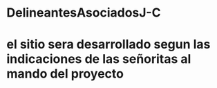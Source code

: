 # DelineantesAsociadosJ-C
# el sitio sera desarrollado segun las indicaciones de las señoritas al mando del proyecto
